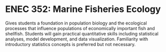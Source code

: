 # ENEC 352: Marine Fisheries Ecology

Gives students a foundation in population biology and the ecological processes that influence populations of economically important fish and shellfish. Students will gain practical quantitative skills including statistical analyses, model development, and data visualization. Familiarity with introductory statistics concepts is preferred but not necessary.